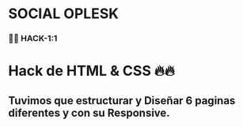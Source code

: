 # SOCIAL OPLESK
### 🏴‍☠️ HACK-1:1

# Hack de HTML & CSS 🔥🔥

## Tuvimos que estructurar y Diseñar 6 paginas diferentes y con su Responsive.
